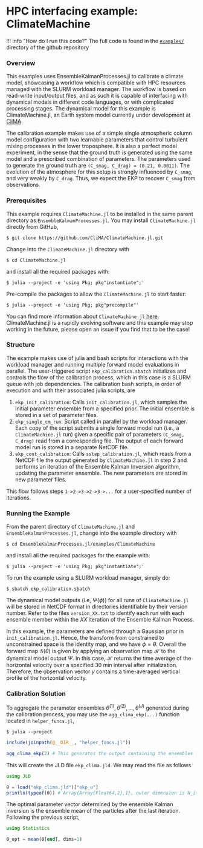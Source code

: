 # HPC interfacing example: ClimateMachine

!!! info "How do I run this code?"
    The full code is found in the [`examples/`](https://github.com/CliMA/EnsembleKalmanProcesses.jl/tree/main/examples) directory of the github repository

### Overview

This examples uses EnsembleKalmanProcesses.jl to calibrate a climate model, showcasing a workflow which is compatible with HPC resources managed with the SLURM workload manager. The workflow is based on read-write input/output files, and as such it is capable of interfacing with dynamical models in different code languages, or with complicated processing stages. The dynamical model for this example is ClimateMachine.jl, an Earth system model currently under development at [CliMA](https://clima.caltech.edu).

The calibration example makes use of a simple single atmospheric column model configuration with two learnable parameters that control turbulent mixing processes in the lower troposphere. It is also a perfect model experiment, in the sense that the ground truth is generated using the same model and a prescribed combination of parameters. The parameters
used to generate the ground truth are `(C_smag, C_drag) = (0.21, 0.0011)`. The evolution of the atmosphere for this setup is strongly influenced by `C_smag`, and very weakly by `C_drag`. Thus, we expect the EKP to recover `C_smag` from observations.

### Prerequisites

This example requires `ClimateMachine.jl` to be installed in the same parent
directory as `EnsembleKalmanProcesses.jl`. You may install `ClimateMachine.jl` directly from GitHub,

```
$ git clone https://github.com/CliMA/ClimateMachine.jl.git
```

Change into the `ClimateMachine.jl` directory with 

```
$ cd ClimateMachine.jl
```

and install all the required packages with:

```
$ julia --project -e 'using Pkg; pkg"instantiate";'
```

Pre-compile the packages to allow the `ClimateMachine.jl` to start faster:

```
$ julia --project -e 'using Pkg; pkg"precompile"'
```

You can find more information about `ClimateMachine.jl` [here](https://clima.github.io/ClimateMachine.jl/latest/GettingStarted/Installation/). ClimateMachine.jl is a rapidly evolving software and this example may stop working in the future, please open an issue if you find that to be the case!

### Structure

The example makes use of julia and bash scripts for interactions with the workload manager and running multiple forward model evaluations in parallel. The user-triggered script `ekp_calibration.sbatch` initializes and controls the flow of the calibration process, which in this case is a SLURM queue with job dependencies. The calibration bash scripts, in order of execution and with their associated julia scripts, are

  1. `ekp_init_calibration`: Calls `init_calibration.jl`, which samples the initial parameter ensemble from a specified prior. The initial ensemble is stored in a set of parameter files.
  2. `ekp_single_cm_run`: Script called in parallel by the workload manager. Each copy of the script submits a single forward model run (i.e., a `ClimateMachine.jl` run) given a specific pair of parameters `(C_smag, C_drag)` read from a corresponding file. The output of each forward model run is stored in a separate NetCDF file.
  3. `ekp_cont_calibration`: Calls `sstep_calibration.jl`, which reads from a NetCDF file the output generated by `ClimateMachine.jl` in step 2 and performs an iteration of the Ensemble Kalman Inversion algorithm, updating the parameter ensemble. The new parameters are stored in new parameter files.

This flow follows steps `1->2->3->2->3->...` for a user-specified number of iterations.

### Running the Example

From the parent directory of `ClimateMachine.jl` and `EnsembleKalmanProcesses.jl`, change into the example directory with

```
$ cd EnsembleKalmanProcesses.jl/examples/ClimateMachine
```

and install all the required packages for the example with:

```
$ julia --project -e 'using Pkg; pkg"instantiate";'
```

To run the example using a SLURM workload manager, simply do:

```
$ sbatch ekp_calibration.sbatch
```

The dynamical model outputs (i.e, $\Psi(\phi)$) for all runs of `ClimateMachine.jl` will be stored in NetCDF format in directories identifiable by their version number. Refer to the files `version_XX.txt` to identify each run with each ensemble member within the _XX_ iteration of the Ensemble Kalman Process. 

In this example, the parameters are defined through a Gaussian prior in `init_calibration.jl`. Hence, the transform from constrained to unconstrained space is the identity map, and we have $\phi=\theta$. Overall the forward map $\mathcal{G}(\theta)$ is given by applying an observation map $\mathcal{H}$ to the dynamical model output $\Psi$. In this case, $\mathcal{H}$ returns the time average of the horizontal velocity over a specified 30 min interval after initialization. Therefore, the observation vector $y$ contains a time-averaged vertical profile of the horizontal velocity.

### Calibration Solution

To aggregate the parameter ensembles $\theta^{(1)}, \theta^{(2)}, \dots, \theta^{(J)}$ generated during the calibration process, you may use the `agg_clima_ekp(...)` function located in `helper_funcs.jl`,

```
$ julia --project
```

```julia
include(joinpath(@__DIR__, "helper_funcs.jl"))

agg_clima_ekp(2) # This generates the output containing the ensembles for each iteration, input is the number of parameters
```

This will create the JLD file `ekp_clima.jld`. We may read the file as follows

```julia
using JLD

θ = load("ekp_clima.jld")["ekp_u"]
println(typeof(θ)) # Array{Array{Float64,2},1}, outer dimension is N_iter, inner Array{Float64,2} of size = (J, p)
```

The optimal parameter vector determined by the ensemble Kalman inversion is the ensemble mean of the particles after the last iteration. Following the previous script,

```julia
using Statistics

θ_opt = mean(θ[end], dims=1)
```
